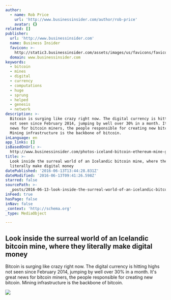 ```yaml
---
author:
  - name: Rob Price
    url: 'http://www.businessinsider.com/author/rob-price'
    avatar: {}
related: []
publisher:
  url: 'http://www.businessinsider.com'
  name: Business Insider
  favicon: >-
    http://static3.businessinsider.com/assets/images/us/favicons/favicon.ico?v=BI-US-2016-03-31
  domain: www.businessinsider.com
keywords:
  - bitcoin
  - mines
  - digital
  - currency
  - computations
  - huge
  - sprung
  - helped
  - genesis
  - network
description: >-
  Bitcoin is surging like crazy right now. The digital currency is hitting highs
  not seen since February 2014, jumping by well over 30% in a month. It's great
  news for bitcoin miners, the people responsible for creating new bitcoin.
  Mining infrastructure is the backbone of bitcoin.
inLanguage: en
app_links: []
isBasedOnUrl: >-
  http://www.businessinsider.com/photos-iceland-bitcoin-ethereum-mine-genesis-mining-cloud-2016-6?r=UK&IR=T
title: >-
  Look inside the surreal world of an Icelandic bitcoin mine, where they
  literally make digital money
datePublished: '2016-06-13T13:44:28.831Z'
dateModified: '2016-06-13T09:41:26.598Z'
starred: false
sourcePath: >-
  _posts/2016-06-13-look-inside-the-surreal-world-of-an-icelandic-bitcoin-mine.md
inFeed: true
hasPage: false
inNav: false
_context: 'http://schema.org'
_type: MediaObject

---
```

<article style=""><h1>Look inside the surreal world of an Icelandic bitcoin mine, where they literally make digital money</h1><p>Bitcoin is surging like crazy right now. The digital currency is hitting highs not seen since February 2014, jumping by well over 30% in a month. It's great news for bitcoin miners, the people responsible for creating new bitcoin. Mining infrastructure is the backbone of bitcoin.</p><img src="http://static2.businessinsider.com/image/55d63aecdd0895d51c8b457f-1325-994/gm_mining_farm_build_out_10.jpg" /></article>